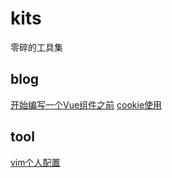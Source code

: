 # kits
零碎的工具集

## blog

[开始编写一个Vue组件之前](./blog/writeComponents.md)
[cookie使用](./blog/cookie.md)

## tool

[vim个人配置](./vim/)

